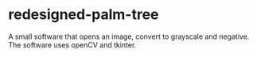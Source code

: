 # redesigned-palm-tree
A small software that opens an image, convert to grayscale and negative. The software uses openCV and tkinter.
